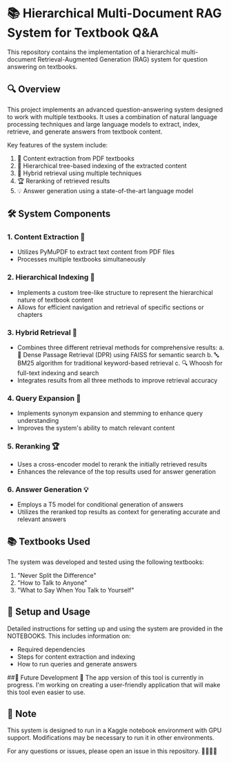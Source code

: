 # 📚 Hierarchical Multi-Document RAG System for Textbook Q&A
This repository contains the implementation of a hierarchical multi-document Retrieval-Augmented Generation (RAG) system for question answering on textbooks.

## 🔍 Overview
This project implements an advanced question-answering system designed to work with multiple textbooks. It uses a combination of natural language processing techniques and large language models to extract, index, retrieve, and generate answers from textbook content.

Key features of the system include:
1. 📄 Content extraction from PDF textbooks
2. 🌳 Hierarchical tree-based indexing of the extracted content
3. 🔎 Hybrid retrieval using multiple techniques
4. 🏆 Reranking of retrieved results
5. 💡 Answer generation using a state-of-the-art language model

## 🛠️ System Components

### 1. Content Extraction 📄
- Utilizes PyMuPDF to extract text content from PDF files
- Processes multiple textbooks simultaneously

### 2. Hierarchical Indexing 🌳
- Implements a custom tree-like structure to represent the hierarchical nature of textbook content
- Allows for efficient navigation and retrieval of specific sections or chapters

### 3. Hybrid Retrieval 🔎
- Combines three different retrieval methods for comprehensive results:
  a. 🧠 Dense Passage Retrieval (DPR) using FAISS for semantic search
  b. 🔤 BM25 algorithm for traditional keyword-based retrieval
  c. 🔍 Whoosh for full-text indexing and search
- Integrates results from all three methods to improve retrieval accuracy

### 4. Query Expansion 🔀
- Implements synonym expansion and stemming to enhance query understanding
- Improves the system's ability to match relevant content

### 5. Reranking 🏆
- Uses a cross-encoder model to rerank the initially retrieved results
- Enhances the relevance of the top results used for answer generation

### 6. Answer Generation 💡
- Employs a T5 model for conditional generation of answers
- Utilizes the reranked top results as context for generating accurate and relevant answers

## 📚 Textbooks Used

The system was developed and tested using the following textbooks:
1. "Never Split the Difference"
2. "How to Talk to Anyone"
3. "What to Say When You Talk to Yourself"

## 🚀 Setup and Usage

Detailed instructions for setting up and using the system are provided in the NOTEBOOKS. This includes information on:
- Required dependencies
- Steps for content extraction and indexing
- How to run queries and generate answers

##🚀 Future Development
🔮 The app version of this tool is currently in progress. 
I'm working on creating a user-friendly application that will make this tool even easier to use.

## 📝 Note

This system is designed to run in a Kaggle notebook environment with GPU support. Modifications may be necessary to run it in other environments.

For any questions or issues, please open an issue in this repository. 🙋‍♂️🙋‍♀️





